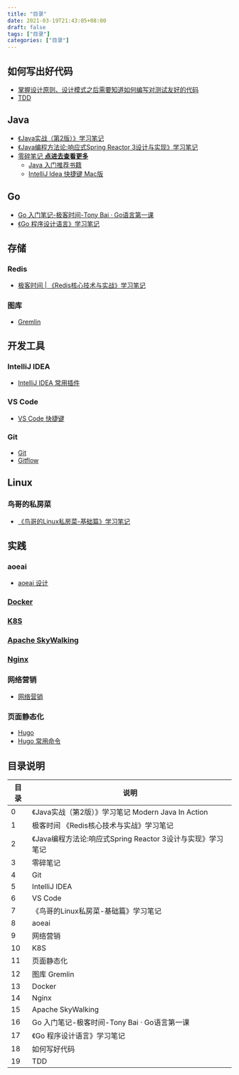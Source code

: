 ```yaml
---
title: "目录"
date: 2021-03-19T21:43:05+08:00
draft: false
tags: ["目录"]
categories: ["目录"]
---
```


## 如何写出好代码

- [掌握设计原则、设计模式之后需要知道如何编写对测试友好的代码](/post/18/dir/)
- [TDD](/post/19/dir/)


## Java

- [《Java实战（第2版）》学习笔记](/post/0/dir/)
- [《Java编程方法论:响应式Spring Reactor 3设计与实现》学习笔记](/post/2/dir/)
- [零碎笔记 **点进去查看更多**](/post/3/dir/)
  - [Java 入门推荐书籍](/post/3/1/)
  - [IntelliJ Idea 快捷键 Mac版](/post/3/8/)

## Go

- [Go 入门笔记-极客时间-Tony Bai · Go语言第一课](/post/16/dir/)
- [《Go 程序设计语言》学习笔记](/post/17/dir/)

## 存储

### Redis

- [极客时间 | 《Redis核心技术与实战》学习笔记](/post/1/dir/)

### 图库

- [Gremlin](/post/12/dir/)

## 开发工具

### IntelliJ IDEA

- [IntelliJ IDEA 常用插件](/post/5/1)

### VS Code

- [VS Code 快捷键](/post/6/1)

### Git

- [Git](/post/4/1)
- [Gitflow](/post/4/2)

## Linux

### 鸟哥的私房菜

- [《鸟哥的Linux私房菜-基础篇》学习笔记](/post/7/dir)

## 实践

### aoeai

- [aoeai 设计](/post/8/0/)

### [Docker](/post/13/dir/)

### [K8S](/post/10/dir/)

### [Apache SkyWalking](/post/15/dir/)
### [Nginx](/post/14/dir/)

### 网络营销

- [网络营销](/post/9/0/)

### 页面静态化

- [Hugo](/post/11/0)
- [Hugo 常用命令](/post/11/1)

## 目录说明

| 目录 | 说明 |
| ---- | ---- |
| 0 | 《Java实战（第2版）》学习笔记 Modern Java In Action|
| 1 | 极客时间 《Redis核心技术与实战》学习笔记|
| 2 | 《Java编程方法论:响应式Spring Reactor 3设计与实现》学习笔记|
| 3 | 零碎笔记|
| 4 | Git|
| 5 | IntelliJ IDEA|
| 6 | VS Code|
| 7 | 《鸟哥的Linux私房菜-基础篇》学习笔记|
| 8 | aoeai|
| 9 | 网络营销|
| 10 | K8S|
| 11 | 页面静态化|
| 12 | 图库 Gremlin|
| 13 | Docker|
| 14 | Nginx|
| 15 | Apache SkyWalking|
| 16 | Go 入门笔记-极客时间-Tony Bai · Go语言第一课|
| 17 | 《Go 程序设计语言》学习笔记|
| 18 | 如何写好代码|
| 19 | TDD|